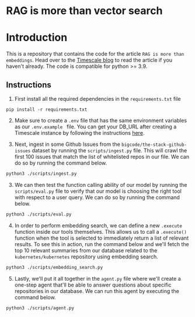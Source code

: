 # RAG is more than vector search

# Introduction

This is a repository that contains the code for the article `RAG is more than embeddings`. Head over to the [Timescale blog](https://www.timescale.com/blog/rag-is-more-than-just-vector-search/) to read the article if you haven't already. The code is compatible for python >= 3.9.

## Instructions

1. First install all the required dependencies in the `requirements.txt` file

```
pip install -r requirements.txt
```

2. Make sure to create a `.env` file that has the same environment variables as our `.env.example ` file. You can get your DB_URL after creating a Timescale instance by following the instructions [here](https://docs.timescale.com/getting-started/latest/services/#create-your-timescale-account).

3. Next, ingest in some Github Issues from the `bigcode/the-stack-github-issues` dataset by running the `scripts/ingest.py` file. This will crawl the first 100 issues that match the list of whitelisted repos in our file. We can do so by running the command below.

```bash
python3 ./scripts/ingest.py
```

3. We can then test the function calling ability of our model by running the `scripts/eval.py` file to verify that our model is choosing the right tool with respect to a user query. We can do so by running the command below.

```bash
python3 ./scripts/eval.py
```

4. In order to perform embedding search, we can define a new `.execute` function inside our tools themselves. This allows us to call a `.execute()` function when the tool is selected to immediately return a list of relevant results. To see this in action, run the command below and we'll fetch the top 10 relevant summaries from our database related to the `kubernetes/kubernetes` repository using embedding search.

```bash
python3 ./scripts/embedding_search.py
```

5. Lastly, we'll put it all together in the `agent.py` file where we'll create a one-step agent that'll be able to answer questions about specific repositories in our database. We can run this agent by executing the command below.

```bash
python3 ./scripts/agent.py
```
